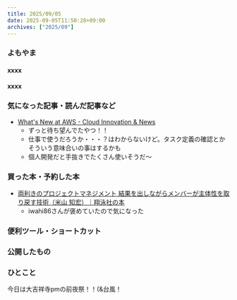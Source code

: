```yaml
---
title: 2025/09/05
date: 2025-09-05T11:50:28+09:00
archives: ["2025/09"]
---
```

### よもやま
#### xxxx

#### xxxx

### 気になった記事・読んだ記事など

* [What's New at AWS \- Cloud Innovation & News](https://aws.amazon.com/jp/about-aws/whats-new/2025/09/ecs-exec-aws-management-console/)
  * ずっと待ち望んでたやつ！！
  * 仕事で使うだろうか・・・？はわからないけど。タスク定義の確認とかそういう意味合いの事はするかも
  * 個人開発だと手抜きでたくさん使いそうだ〜

### 買った本・予約した本

* [両利きのプロジェクトマネジメント 結果を出しながらメンバーが主体性を取り戻す技術（米山 知宏）｜翔泳社の本](https://www.shoeisha.co.jp/book/detail/9784798185521)
  * iwahi86さんが褒めていたので気になった

### 便利ツール・ショートカット

### 公開したもの

### ひとこと

今日は大吉祥寺pmの前夜祭！！(&台風！
